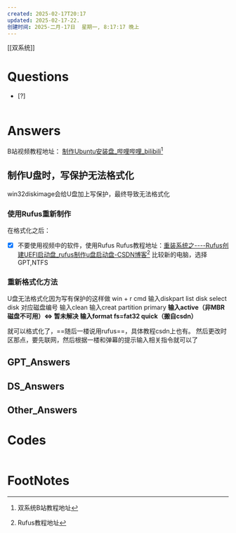 ```yaml
---
created: 2025-02-17T20:17
updated: 2025-02-17-22.
创建时间: 2025-二月-17日  星期一, 8:17:17 晚上
---
```

[[双系统]]

# Questions

- [?] 

```python

```

# Answers
B站视频教程地址： [制作Ubuntu安装盘\_哔哩哔哩\_bilibili](https://www.bilibili.com/video/BV1554y1n7zv?spm_id_from=333.788.videopod.episodes&vd_source=6c33cf6826337aad387874b66413aa72&p=4)[^2]

## 制作U盘时，写保护无法格式化
win32diskimage会给U盘加上写保护，最终导致无法格式化
### 使用Rufus重新制作
在格式化之后：
- [x] 不要使用视频中的软件，使用Rufus
Rufus教程地址：[重装系统之----Rufus创建UEFI启动盘\_rufus制作u盘启动盘-CSDN博客](https://blog.csdn.net/CSDN_Admin0/article/details/135101936?spm=1001.2014.3001.5506)[^1]
比较新的电脑，选择GPT,NTFS
### 重新格式化方法
U盘无法格式化因为写有保护的这样做
win + r 
cmd
输入diskpart
     list disk
     select disk 对应磁盘编号
     输入clean
     输入creat partition primary
     **输入active（非MBR磁盘不可用）$\Longleftrightarrow$ 暂未解决
     输入format fs=fat32 quick（搬自csdn）**
     
就可以格式化了，==随后一楼说用rufus==，具体教程csdn上也有。
然后更改时区那点，要先联网，然后根据一楼和弹幕的提示输入相关指令就可以了


## GPT_Answers


## DS_Answers


## Other_Answers


# Codes

```python

```


# FootNotes

[^2]: 双系统B站教程地址
[^1]: Rufus教程地址